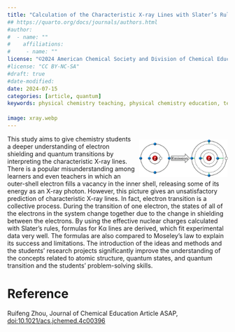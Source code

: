 ```yaml
---
title: "Calculation of the Characteristic X-ray Lines with Slater’s Rules for a Better Understanding of Quantum Transition and Moseley’s Law"
## https://quarto.org/docs/journals/authors.html
#author:
#  - name: ""
#    affiliations:
#     - name: ""
license: "©2024 American Chemical Society and Division of Chemical Education, Inc."
#license: "CC BY-NC-SA"
#draft: true
#date-modified:
date: 2024-07-15
categories: [article, quantum]
keywords: physical chemistry teaching, physical chemistry education, teaching resources, atomic properties, x-ray, slater's rules, moseley's law

image: xray.webp
---
```


<img src="xray.webp" width="40%" align="right" style="padding: 10px 0px 0px 10px;"/>

This study aims to give chemistry students a deeper understanding of electron shielding and quantum transitions by interpreting the characteristic X-ray lines. There is a popular misunderstanding among learners and even teachers in which an outer-shell electron fills a vacancy in the inner shell, releasing some of its energy as an X-ray photon. However, this picture gives an unsatisfactory prediction of characteristic X-ray lines. In fact, electron transition is a collective process. During the transition of one electron, the states of all of the electrons in the system change together due to the change in shielding between the electrons. By using the effective nuclear charges calculated with Slater’s rules, formulas for Kα lines are derived, which fit experimental data very well. The formulas are also compared to Moseley’s law to explain its success and limitations. The introduction of the ideas and methods and the students’ research projects significantly improve the understanding of the concepts related to atomic structure, quantum states, and quantum transition and the students’ problem-solving skills.


# Reference

Ruifeng Zhou,
Journal of Chemical Education Article ASAP,  [doi:10.1021/acs.jchemed.4c00396](https://doi.org/10.1021/acs.jchemed.4c00396)

